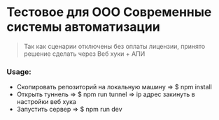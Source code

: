 # Тестовое для ООО Современные системы автоматизации
> Так как сценарии отключены без оплаты лицензии, принято решение сделать через Веб хуки + АПИ

### Usage:
- Скопировать репозиторий на локальную машину => $ npm install
- Открыть туннель => $ npm run tunnel => ip адрес закинуть в настройки веб хука
- Запустить сервер => $ npm run dev